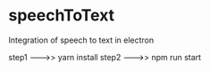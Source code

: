 # speechToText
Integration of speech to text in electron

step1 --->> yarn install
step2 --->> npm run start
